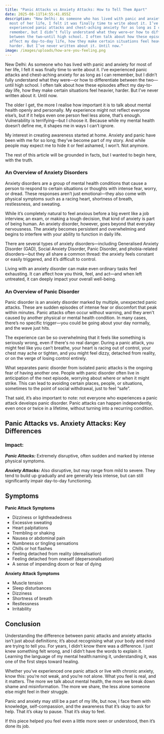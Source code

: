 ```yaml
---
title: "Panic Attacks vs Anxiety Attacks: How to Tell Them Apart"
date: 2025-08-11T14:55:41.855Z
description: "New Delhi: As someone who has lived with panic and anxiety for
  most of her life, I felt it was finally time to write about it. I’ve
  experienced panic attacks and chest-aching anxiety for as long as I can
  remember, but I didn’t fully understand what they were—or how to differentiate
  between the two—until high school. I often talk about how these episodes
  affect my day-to-day life, how they make certain situations feel heavier,
  harder. But I’ve never written about it. Until now."
image: /images/uploads/how-are-you-feeling.png
---
```

New Delhi: As someone who has lived with panic and anxiety for most of her life, I felt it was finally time to write about it. I’ve experienced panic attacks and chest-aching anxiety for as long as I can remember, but I didn’t fully understand what they were—or how to differentiate between the two—until high school. I often talk about how these episodes affect my day-to-day life, how they make certain situations feel heavier, harder. But I’ve never written about it. Until now.

The older I get, the more I realise how important it is to talk about mental health openly and personally. My experience might not reflect everyone else’s, but if it helps even one person feel less alone, that’s enough. Vulnerability is terrifying—but I choose it. Because while my mental health doesn’t define me, it shapes me in ways I can’t ignore.

My interest in creating awareness started at home. Anxiety and panic have been with me for so long; they’ve become part of my story. And while people may expect me to hide it or feel ashamed, I won’t. Not anymore.

The rest of this article will be grounded in facts, but I wanted to begin here, with the truth.

### An Overview of Anxiety Disorders

Anxiety disorders are a group of mental health conditions that cause a person to respond to certain situations or thoughts with intense fear, worry, or dread. These responses aren’t just emotional—they also come with physical symptoms such as a racing heart, shortness of breath, restlessness, and sweating.

While it’s completely natural to feel anxious before a big event like a job interview, an exam, or making a tough decision, that kind of anxiety is part of being human. An anxiety disorder, however, goes beyond that everyday nervousness. The anxiety becomes persistent and overwhelming and begins to interfere with your ability to function in daily life.

There are several types of anxiety disorders—including Generalised Anxiety Disorder (GAD), Social Anxiety Disorder, Panic Disorder, and phobia-related disorders—but they all share a common thread: the anxiety feels constant or easily triggered, and it’s difficult to control.

Living with an anxiety disorder can make even ordinary tasks feel exhausting. It can affect how you think, feel, and act—and when left untreated, it can deeply impact your overall well-being.

### An Overview of Panic Disorder

Panic disorder is an anxiety disorder marked by multiple, unexpected panic attacks. These are sudden episodes of intense fear or discomfort that peak within minutes. Panic attacks often occur without warning, and they aren't caused by another physical or mental health condition. In many cases, there’s no specific trigger—you could be going about your day normally, and the wave just hits.

The experience can be so overwhelming that it feels like something is seriously wrong, even if there's no real danger. During a panic attack, you might feel like you can’t breathe, your heart is racing out of control, your chest may ache or tighten, and you might feel dizzy, detached from reality, or on the verge of losing control entirely.

What separates panic disorder from isolated panic attacks is the ongoing fear of having another one. People with panic disorder often live in anticipation of the next episode, worrying about where or when it might strike. This can lead to avoiding certain places, people, or situations, sometimes to the point of social withdrawal, just to feel “safe”.

That said, it’s also important to note: not everyone who experiences a panic attack develops panic disorder. Panic attacks can happen independently, even once or twice in a lifetime, without turning into a recurring condition.

## Panic Attacks vs. Anxiety Attacks: Key Differences

### Impact:

***Panic Attacks:*** Extremely disruptive, often sudden and marked by intense physical symptoms.

***Anxiety Attacks:*** Also disruptive, but may range from mild to severe. They tend to build up gradually and are generally less intense, but can still significantly impair day-to-day functioning.

## S﻿ymptoms

**Panic Attack Symptoms**

* Dizziness or lightheadedness
* Excessive sweating
* Heart palpitations
* Trembling or shaking
* Nausea or abdominal pain
* Numbness or tingling sensations
* Chills or hot flashes
* Feeling detached from reality (derealisation)
* Feeling detached from oneself (depersonalisation)
* A sense of impending doom or fear of dying

**Anxiety Attack Symptoms**

* Muscle tension
* Sleep disturbances
* Dizziness
* Shortness of breath
* Restlessness
* Irritability

## Conclusion

Understanding the difference between panic attacks and anxiety attacks isn’t just about definitions; it’s about recognising what your body and mind are trying to tell you. For years, I didn’t know there was a difference. I just knew something felt wrong, and I didn’t have the words to explain it. Learning the language of my mental health:naming it, understanding it, was one of the first steps toward healing.  

Whether you’ve experienced one panic attack or live with chronic anxiety, know this: you’re not weak, and you’re not alone. What you feel is real, and it matters. The more we talk about mental health, the more we break down shame and misinformation. The more we share, the less alone someone else might feel in their struggle.

Panic and anxiety may still be a part of my life, but now, I face them with knowledge, self-compassion, and the awareness that it’s okay to ask for help. That it’s okay to pause. That it’s okay to feel.

If this piece helped you feel even a little more seen or understood, then it’s done its job.